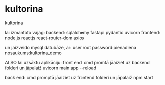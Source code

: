 # kultorina
kultorina


lai izmantoto vajag:
backend:
	sqlalchemy
	fastapi
	pydantic
	uvicorn
frontend:
	node.js
	reactjs
	react-router-dom
	axios

un jaizveido mysql datubāze, ar:
user:root
password:pienadiena
nosaukums:kultorina_demo

ALSO lai uzsāktu aplikāciju:
front end:
cmd promtā jāaiziet uz backend folderi un jāpalaiž
uvicorn main:app --reload

back end:
cmd promptā jāaiziet uz frontend folderi un jāpalaiž
npm start
	